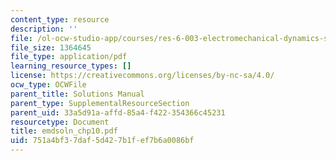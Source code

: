 ```yaml
---
content_type: resource
description: ''
file: /ol-ocw-studio-app/courses/res-6-003-electromechanical-dynamics-spring-2009/751a4bf37daf5d427b1fef7b6a0086bf_emdsoln_chp10.pdf
file_size: 1364645
file_type: application/pdf
learning_resource_types: []
license: https://creativecommons.org/licenses/by-nc-sa/4.0/
ocw_type: OCWFile
parent_title: Solutions Manual
parent_type: SupplementalResourceSection
parent_uid: 33a5d91a-affd-85a4-f422-354366c45231
resourcetype: Document
title: emdsoln_chp10.pdf
uid: 751a4bf3-7daf-5d42-7b1f-ef7b6a0086bf
---
```

